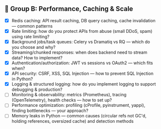 ## 🚀 Group B: Performance, Caching & Scale

- [x] Redis caching: API result caching, DB query caching, cache invalidation — common patterns
- [x] Rate limiting: how do you protect APIs from abuse (small DDoS, spam) using rate limiting?
- [x] Background jobs/task queues: Celery vs Dramatiq vs RQ — which do you choose and why?
- [x] Streaming/chunked responses: when does backend need to stream data? How to implement?
- [x] Authentication/authorization: JWT vs sessions vs OAuth2 — which fits when?
- [x] API security: CSRF, XSS, SQL Injection — how to prevent SQL Injection in Python?
- [x] Logging & structured logging: how do you implement logging to support debugging & production?
- [ ] Monitoring & observability: metrics (Prometheus), tracing (OpenTelemetry), health checks — how to set up?
- [ ] Performance optimization: profiling (cProfile, pyinstrument, yappi), finding bottlenecks — your approach?
- [ ] Memory leaks in Python — common causes (circular refs not GC'd, holding references, oversized cache) and detection methods
